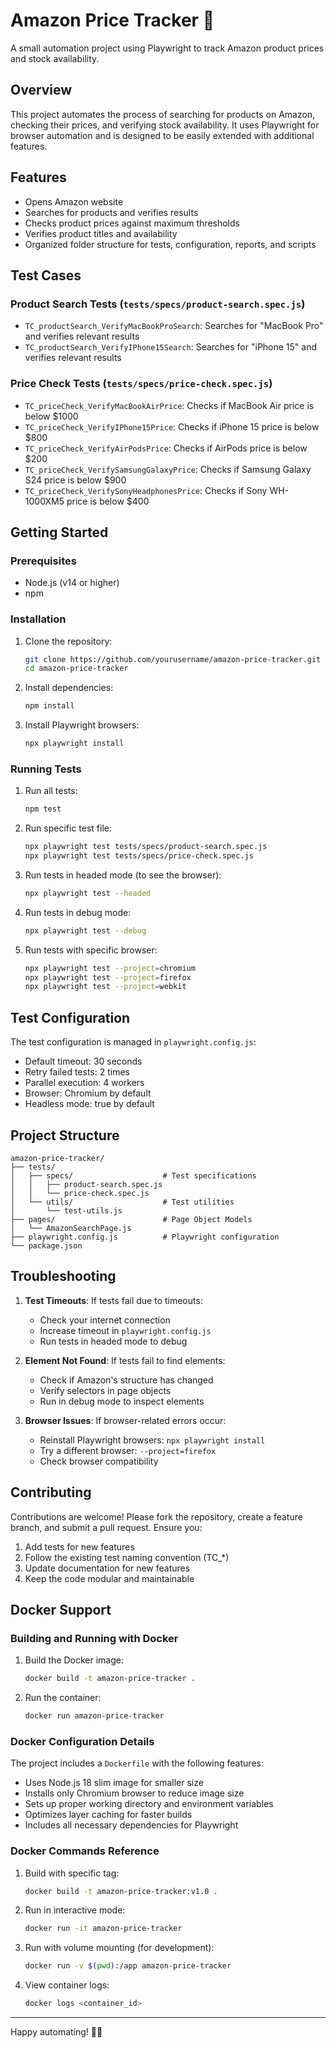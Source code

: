 # Amazon Price Tracker 🚀

A small automation project using Playwright to track Amazon product prices and stock availability.

## Overview

This project automates the process of searching for products on Amazon, checking their prices, and verifying stock availability. It uses Playwright for browser automation and is designed to be easily extended with additional features.

## Features

- Opens Amazon website
- Searches for products and verifies results
- Checks product prices against maximum thresholds
- Verifies product titles and availability
- Organized folder structure for tests, configuration, reports, and scripts

## Test Cases

### Product Search Tests (`tests/specs/product-search.spec.js`)
- `TC_productSearch_VerifyMacBookProSearch`: Searches for "MacBook Pro" and verifies relevant results
- `TC_productSearch_VerifyIPhone15Search`: Searches for "iPhone 15" and verifies relevant results

### Price Check Tests (`tests/specs/price-check.spec.js`)
- `TC_priceCheck_VerifyMacBookAirPrice`: Checks if MacBook Air price is below $1000
- `TC_priceCheck_VerifyIPhone15Price`: Checks if iPhone 15 price is below $800
- `TC_priceCheck_VerifyAirPodsPrice`: Checks if AirPods price is below $200
- `TC_priceCheck_VerifySamsungGalaxyPrice`: Checks if Samsung Galaxy S24 price is below $900
- `TC_priceCheck_VerifySonyHeadphonesPrice`: Checks if Sony WH-1000XM5 price is below $400

## Getting Started

### Prerequisites

- Node.js (v14 or higher)
- npm

### Installation

1. Clone the repository:
   ```bash
   git clone https://github.com/yourusername/amazon-price-tracker.git
   cd amazon-price-tracker
   ```

2. Install dependencies:
   ```bash
   npm install
   ```

3. Install Playwright browsers:
   ```bash
   npx playwright install
   ```

### Running Tests

1. Run all tests:
   ```bash
   npm test
   ```

2. Run specific test file:
   ```bash
   npx playwright test tests/specs/product-search.spec.js
   npx playwright test tests/specs/price-check.spec.js
   ```

3. Run tests in headed mode (to see the browser):
   ```bash
   npx playwright test --headed
   ```

4. Run tests in debug mode:
   ```bash
   npx playwright test --debug
   ```

5. Run tests with specific browser:
   ```bash
   npx playwright test --project=chromium
   npx playwright test --project=firefox
   npx playwright test --project=webkit
   ```

## Test Configuration

The test configuration is managed in `playwright.config.js`:
- Default timeout: 30 seconds
- Retry failed tests: 2 times
- Parallel execution: 4 workers
- Browser: Chromium by default
- Headless mode: true by default

## Project Structure

```
amazon-price-tracker/
├── tests/
│   ├── specs/                    # Test specifications
│   │   ├── product-search.spec.js
│   │   └── price-check.spec.js
│   └── utils/                    # Test utilities
│       └── test-utils.js
├── pages/                        # Page Object Models
│   └── AmazonSearchPage.js
├── playwright.config.js          # Playwright configuration
└── package.json
```

## Troubleshooting

1. **Test Timeouts**: If tests fail due to timeouts:
   - Check your internet connection
   - Increase timeout in `playwright.config.js`
   - Run tests in headed mode to debug

2. **Element Not Found**: If tests fail to find elements:
   - Check if Amazon's structure has changed
   - Verify selectors in page objects
   - Run in debug mode to inspect elements

3. **Browser Issues**: If browser-related errors occur:
   - Reinstall Playwright browsers: `npx playwright install`
   - Try a different browser: `--project=firefox`
   - Check browser compatibility

## Contributing

Contributions are welcome! Please fork the repository, create a feature branch, and submit a pull request. Ensure you:
1. Add tests for new features
2. Follow the existing test naming convention (TC_*)
3. Update documentation for new features
4. Keep the code modular and maintainable

## Docker Support

### Building and Running with Docker

1. Build the Docker image:
   ```bash
   docker build -t amazon-price-tracker .
   ```

2. Run the container:
   ```bash
   docker run amazon-price-tracker
   ```

### Docker Configuration Details

The project includes a `Dockerfile` with the following features:
- Uses Node.js 18 slim image for smaller size
- Installs only Chromium browser to reduce image size
- Sets up proper working directory and environment variables
- Optimizes layer caching for faster builds
- Includes all necessary dependencies for Playwright

### Docker Commands Reference

1. Build with specific tag:
   ```bash
   docker build -t amazon-price-tracker:v1.0 .
   ```

2. Run in interactive mode:
   ```bash
   docker run -it amazon-price-tracker
   ```

3. Run with volume mounting (for development):
   ```bash
   docker run -v $(pwd):/app amazon-price-tracker
   ```

4. View container logs:
   ```bash
   docker logs <container_id>
   ```

---

Happy automating! 🛒🤖
